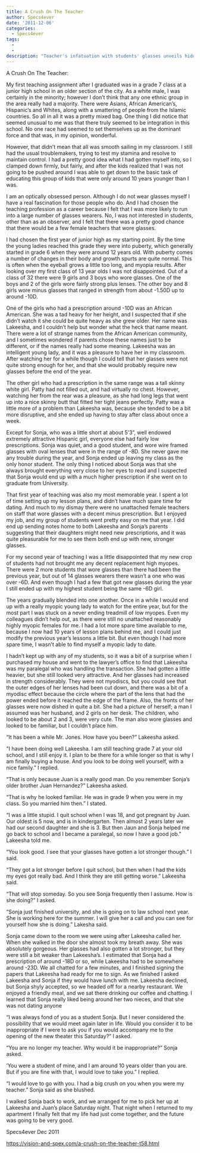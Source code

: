 ```yaml
---
title: A Crush On The Teacher
author: Specs4ever
date: '2011-12-06'
categories:
  - Specs4ever
tags:
  - 
  - 
description: "Teacher's infatuation with students' glasses unveils hidden dynamics in a diverse junior high classroom."
---
```

A Crush On The Teacher:                                       

My first teaching assignment after I graduated was in a grade 7 class at a junior high school in an older section of the city.  As a white male, I was certainly in the minority; however I don’t think that any one ethnic group in the area really had a majority. There were Asians, African American’s, Hispanic’s and Whites, along with a smattering of people from the Islamic countries. So all in all it was a pretty mixed bag.  One thing I did notice that seemed unusual to me was that there truly seemed to be integration in this school.  No one race had seemed to set themselves up as the dominant force and that was, in my opinion, wonderful.

However, that didn’t mean that all was smooth sailing in my classroom. I still had the usual troublemakers, trying to test my stamina and resolve to maintain control.  I had a pretty good idea what I had gotten myself into, so I clamped down firmly, but fairly, and after the kids realized that I was not going to be pushed around I was able to get down to the basic task of educating this group of kids that were only around 10 years younger than I was.

I am an optically obsessed person.  Although I do not wear glasses myself I have a real fascination for those people who do.  And I had chosen the teaching profession as a career because I felt that I was more likely to run into a large number of glasses wearers. No, I was not interested in students, other than as an observer, and I felt that there was a pretty good chance that there would be a few female teachers that wore glasses.

I had chosen the first year of junior high as my starting point.  By the time the young ladies reached this grade they were into puberty, which generally started in grade 6 when they were around 12 years old.  With puberty comes a number of changes in their body and growth spurts are quite normal. This is often when the eyeball grows a little too long, and myopia results.  After looking over my first class of 13 year olds I was not disappointed.  Out of a class of 32 there were 9 girls and 3 boys who wore glasses. One of the boys and 2 of the girls wore fairly strong plus lenses. The other boy and 8 girls wore minus glasses that ranged in strength from about -1.50D up to around -10D.

One of the girls who had a prescription around -10D was an African American.  She was a tad heavy for her height, and I suspected that if she didn’t watch it she could be quite heavy as she grew older.  Her name was Lakeesha, and I couldn’t help but wonder what the heck that name meant.  There were a lot of strange names from the African American community, and I sometimes wondered if parents chose these names just to be different, or if the names really had some meaning.  Lakeesha was an intelligent young lady, and it was a pleasure to have her in my classroom. After watching her for a while though I could tell that her glasses were not quite strong enough for her, and that she would probably require new glasses before the end of the year.

The other girl who had a prescription in the same range was a tall skinny white girl. Patty had not filled out, and had virtually no chest.  However, watching her from the rear was a pleasure, as she had long legs that went up into a nice skinny butt that fitted her tight jeans perfectly.  Patty was a little more of a problem than Lakeesha was, because she tended to be a bit more disruptive, and she ended up having to stay after class about once a week.

Except for Sonja, who was a little short at about 5’3”, well endowed extremely attractive Hispanic girl, everyone else had fairly low prescriptions. Sonja was quiet, and a good student, and wore wire framed glasses with oval lenses that were in the range of -8D. She never gave me any trouble during the year, and Sonja ended up leaving my class as the only honor student.  The only thing I noticed about Sonja was that she always brought everything very close to her eyes to read and I suspected that Sonja would end up with a much higher prescription if she went on to graduate from University.

That first year of teaching was also my most memorable year.  I spent a lot of time setting up my lesson plans, and didn’t have much spare time for dating.  And much to my dismay there were no unattached female teachers on staff that wore glasses with a decent minus prescription. But I enjoyed my job, and my group of students went pretty easy on me that year.  I did end up sending notes home to both Lakeesha and Sonja’s parents suggesting that their daughters might need new prescriptions, and it was quite pleasurable for me to see them both end up with new, stronger glasses.

For my second year of teaching I was a little disappointed that my new crop of students had not brought me any decent replacement high myopes.  There were 2 more students that wore glasses than there had been the previous year, but out of 14 glasses wearers there wasn’t a one who was over -6D.  And even though I had a few that got new glasses during the year I still ended up with my highest student being the same -6D girl.

The years gradually blended into one another. Once in a while I would end up with a really myopic young lady to watch for the entire year, but for the most part I was stuck on a never ending treadmill of low myopes.  Even my colleagues didn’t help out, as there were still no unattached reasonably highly myopic females for me.  I had a lot more spare time available to me, because I now had 10 years of lesson plans behind me, and I could just modify the previous year’s lessons a little bit.  But even though I had more spare time, I wasn’t able to find myself a myopic lady to date.

I hadn’t kept up with any of my students, so it was a bit of a surprise when I purchased my house and went to the lawyer’s office to find that Lakeesha was my paralegal who was handling the transaction.  She had gotten a little heavier, but she still looked very attractive. And her glasses had increased in strength considerably.  They were not myodiscs, but you could see that the outer edges of her lenses had been cut down, and there was a bit of a myodisc effect because the circle where the part of the lens that had the power ended before it reached the edge of the frame. Also, the fronts of her glasses were now dished in quite a bit. She had a picture of herself; a man I assumed was her husband, and 2 girls on her desk.  The children, who looked to be about 2 and 3, were very cute.  The man also wore glasses and looked to be familiar, but I couldn’t place him.

“It has been a while Mr. Jones.  How have you been?” Lakeesha asked.

"I have been doing well Lakeesha. I am still teaching grade 7 at your old school, and I still enjoy it. I plan to be there for a while longer so that is why I am finally buying a house.  And you look to be doing well yourself, with a nice family.” I replied.

“That is only because Juan is a really good man.  Do you remember Sonja’s older brother Juan Hernandez?” Lakeesha asked.

“That is why he looked familiar.  He was in grade 9 when you were in my class. So you married him then.” I stated.

“I was a little stupid. I quit school when I was 18, and got pregnant by Juan.  Our oldest is 5 now, and is in kindergarten. Then almost 2 years later we had our second daughter and she is 3.  But then Jaun and Sonja helped me go back to school and I became a paralegal, so now I have a good job.” Lakeesha told me.

“You look good.  I see that your glasses have gotten a lot stronger though.” I said.

“They got a lot stronger before I quit school, but then when I had the kids my eyes got really bad.  And I think they are still getting worse.” Lakeesha said.

“That will stop someday. So you see Sonja frequently then I assume. How is she doing?” I asked.

“Sonja just finished university, and she is going on to law school next year. She is working here for the summer.  I will give her a call and you can see for yourself how she is doing.” Lakesha said.

Sonja came down to the room we were using after Lakeesha called her. When she walked in the door she almost took my breath away. She was absolutely gorgeous. Her glasses had also gotten a lot stronger, but they were still a bit weaker than Lakeesha’s. I estimated that Sonja had a prescription of around -18D or so, while Lakeesha had to be somewhere around -23D.  We all chatted for a few minutes, and I finished signing the papers that Lakeesha had ready for me to sign. As we finished I asked Lakeesha and Sonja if they would have lunch with me.  Lakeesha declined, but Sonja shyly accepted, so we headed off for a nearby restaurant.  We enjoyed a friendly meal, and we sat there drinking our coffee and chatting.  I learned that Sonja really liked being around her two nieces, and that she was not dating anyone

“I was always fond of you as a student Sonja.  But I never considered the possibility that we would meet again later in life.  Would you consider it to be inappropriate if I were to ask you if you would accompany me to the opening of the new theater this Saturday?” I asked.

“You are no longer my teacher. Why would it be inappropriate?” Sonja asked.

‘You were a student of mine, and I am around 10 years older than you are.  But if you are fine with that, I would love to take you.” I replied.

“I would love to go with you.  I had a big crush on you when you were my teacher.” Sonja said as she blushed.

I walked Sonja back to work, and we arranged for me to pick her up at Lakeesha and Juan’s place Saturday night.  That night when I returned to my apartment I finally felt that my life had just come together, and the future was going to be very good.

Specs4ever 
Dec 2011

https://vision-and-spex.com/a-crush-on-the-teacher-t58.html